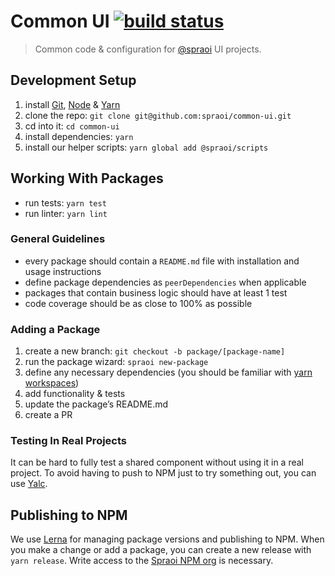 # Common UI [![build status](https://circleci.com/gh/spraoi/common-ui/tree/master.svg?style=svg&circle-token=1661d8b9279c17d96feac567a37282771929f481)](https://circleci.com/gh/spraoi/common-ui/tree/master)

> Common code & configuration for [@spraoi](https://github.com/spraoi/) UI
> projects.

## Development Setup

1. install [Git](https://git-scm.com/book/en/v2/Getting-Started-Installing-Git),
   [Node](https://nodejs.org/en/download) &
   [Yarn](https://yarnpkg.com/lang/en/docs/install)
2. clone the repo: `git clone git@github.com:spraoi/common-ui.git`
3. cd into it: `cd common-ui`
4. install dependencies: `yarn`
5. install our helper scripts: `yarn global add @spraoi/scripts`

## Working With Packages

- run tests: `yarn test`
- run linter: `yarn lint`

### General Guidelines

- every package should contain a `README.md` file with installation and usage
  instructions
- define package dependencies as `peerDependencies` when applicable
- packages that contain business logic should have at least 1 test
- code coverage should be as close to 100% as possible

### Adding a Package

1. create a new branch: `git checkout -b package/[package-name]`
2. run the package wizard: `spraoi new-package`
3. define any necessary dependencies (you should be familiar with
   [yarn workspaces](https://yarnpkg.com/lang/en/docs/workspaces/))
4. add functionality & tests
5. update the package&rsquo;s README.md
6. create a PR

### Testing In Real Projects

It can be hard to fully test a shared component without using it in a real
project. To avoid having to push to NPM just to try something out, you can use
[Yalc](https://github.com/whitecolor/yalc).

## Publishing to NPM

We use [Lerna](https://github.com/lerna/lerna) for managing package versions and
publishing to NPM. When you make a change or add a package, you can create a new
release with `yarn release`. Write access to the
[Spraoi NPM org](https://www.npmjs.com/org/spraoi) is necessary.
